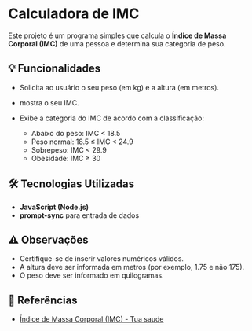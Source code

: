 # Calculadora de IMC

Este projeto é um programa simples que calcula o **Índice de Massa Corporal (IMC)** de uma pessoa e determina sua categoria de peso.

## 💡 Funcionalidades

- Solicita ao usuário o seu peso (em kg) e a altura (em metros).

- mostra o seu IMC.

- Exibe a categoria do IMC de acordo com a classificação:
  - Abaixo do peso: IMC < 18.5
  - Peso normal: 18.5 ≤ IMC < 24.9
  - Sobrepeso: IMC < 29.9
  - Obesidade: IMC ≥ 30

## 🛠️ Tecnologias Utilizadas

- **JavaScript (Node.js)**
- **prompt-sync** para entrada de dados

## ⚠️ Observações

- Certifique-se de inserir valores numéricos válidos.
- A altura deve ser informada em metros (por exemplo, 1.75 e não 175).
- O peso deve ser informado em quilogramas.

## 📖 Referências

- [Índice de Massa Corporal (IMC) - Tua saude](https://www.tuasaude.com/imc/)